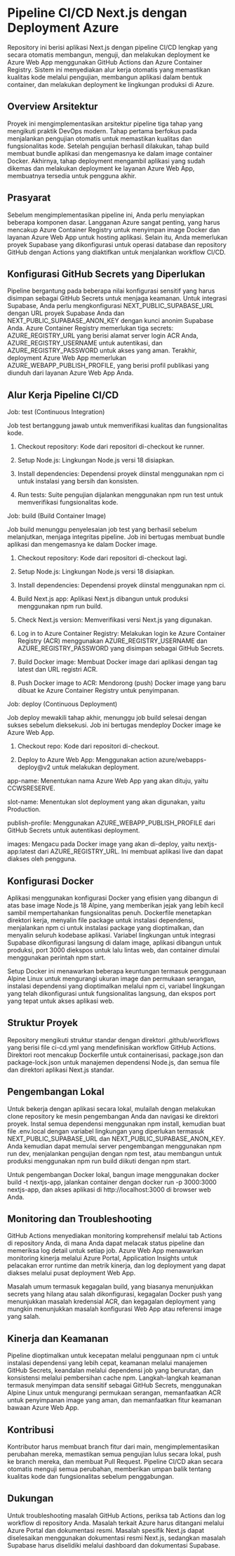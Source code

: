 # Pipeline CI/CD Next.js dengan Deployment Azure

Repository ini berisi aplikasi Next.js dengan pipeline CI/CD lengkap yang secara otomatis membangun, menguji, dan melakukan deployment ke Azure Web App menggunakan GitHub Actions dan Azure Container Registry. Sistem ini menyediakan alur kerja otomatis yang memastikan kualitas kode melalui pengujian, membangun aplikasi dalam bentuk container, dan melakukan deployment ke lingkungan produksi di Azure.

## Overview Arsitektur

Proyek ini mengimplementasikan arsitektur pipeline tiga tahap yang mengikuti praktik DevOps modern. Tahap pertama berfokus pada menjalankan pengujian otomatis untuk memastikan kualitas dan fungsionalitas kode. Setelah pengujian berhasil dilakukan, tahap build membuat bundle aplikasi dan mengemasnya ke dalam image container Docker. Akhirnya, tahap deployment mengambil aplikasi yang sudah dikemas dan melakukan deployment ke layanan Azure Web App, membuatnya tersedia untuk pengguna akhir.

## Prasyarat

Sebelum mengimplementasikan pipeline ini, Anda perlu menyiapkan beberapa komponen dasar. Langganan Azure sangat penting, yang harus mencakup Azure Container Registry untuk menyimpan image Docker dan layanan Azure Web App untuk hosting aplikasi. Selain itu, Anda memerlukan proyek Supabase yang dikonfigurasi untuk operasi database dan repository GitHub dengan Actions yang diaktifkan untuk menjalankan workflow CI/CD.

## Konfigurasi GitHub Secrets yang Diperlukan

Pipeline bergantung pada beberapa nilai konfigurasi sensitif yang harus disimpan sebagai GitHub Secrets untuk menjaga keamanan. Untuk integrasi Supabase, Anda perlu mengkonfigurasi NEXT_PUBLIC_SUPABASE_URL dengan URL proyek Supabase Anda dan NEXT_PUBLIC_SUPABASE_ANON_KEY dengan kunci anonim Supabase Anda. Azure Container Registry memerlukan tiga secrets: AZURE_REGISTRY_URL yang berisi alamat server login ACR Anda, AZURE_REGISTRY_USERNAME untuk autentikasi, dan AZURE_REGISTRY_PASSWORD untuk akses yang aman. Terakhir, deployment Azure Web App memerlukan AZURE_WEBAPP_PUBLISH_PROFILE, yang berisi profil publikasi yang diunduh dari layanan Azure Web App Anda.

## Alur Kerja Pipeline CI/CD

Job: test (Continuous Integration)

Job test bertanggung jawab untuk memverifikasi kualitas dan fungsionalitas kode.

1. Checkout repository: Kode dari repositori di-checkout ke runner.

2. Setup Node.js: Lingkungan Node.js versi 18 disiapkan.

3. Install dependencies: Dependensi proyek diinstal menggunakan npm ci untuk instalasi yang bersih dan konsisten.

4. Run tests: Suite pengujian dijalankan menggunakan npm run test untuk memverifikasi fungsionalitas kode.



Job: build (Build Container Image)

Job build menunggu penyelesaian job test yang berhasil sebelum melanjutkan, menjaga integritas pipeline. Job ini bertugas membuat bundle aplikasi dan mengemasnya ke dalam Docker image.

1. Checkout repository: Kode dari repositori di-checkout lagi.

2. Setup Node.js: Lingkungan Node.js versi 18 disiapkan.

3. Install dependencies: Dependensi proyek diinstal menggunakan npm ci.

4. Build Next.js app: Aplikasi Next.js dibangun untuk produksi menggunakan npm run build.

5. Check Next.js version: Memverifikasi versi Next.js yang digunakan.

6. Log in to Azure Container Registry: Melakukan login ke Azure Container Registry (ACR) menggunakan AZURE_REGISTRY_USERNAME dan AZURE_REGISTRY_PASSWORD yang disimpan sebagai GitHub Secrets.

7. Build Docker image: Membuat Docker image dari aplikasi dengan tag latest dan URL registri ACR.

8. Push Docker image to ACR: Mendorong (push) Docker image yang baru dibuat ke Azure Container Registry untuk penyimpanan.



Job: deploy (Continuous Deployment)

Job deploy mewakili tahap akhir, menunggu job build selesai dengan sukses sebelum dieksekusi. Job ini bertugas mendeploy Docker image ke Azure Web App.

1. Checkout repo: Kode dari repositori di-checkout.

2. Deploy to Azure Web App: Menggunakan action azure/webapps-deploy@v2 untuk melakukan deployment.

  app-name: Menentukan nama Azure Web App yang akan dituju, yaitu CCWSRESERVE.

  slot-name: Menentukan slot deployment yang akan digunakan, yaitu Production.

  publish-profile: Menggunakan AZURE_WEBAPP_PUBLISH_PROFILE dari GitHub Secrets untuk autentikasi deployment.

  images: Mengacu pada Docker image yang akan di-deploy, yaitu nextjs-app:latest dari AZURE_REGISTRY_URL. Ini membuat aplikasi live dan dapat diakses oleh pengguna.

## Konfigurasi Docker

Aplikasi menggunakan konfigurasi Docker yang efisien yang dibangun di atas base image Node.js 18 Alpine, yang memberikan jejak yang lebih kecil sambil mempertahankan fungsionalitas penuh. Dockerfile menetapkan direktori kerja, menyalin file package untuk instalasi dependensi, menjalankan npm ci untuk instalasi package yang dioptimalkan, dan menyalin seluruh kodebase aplikasi. Variabel lingkungan untuk integrasi Supabase dikonfigurasi langsung di dalam image, aplikasi dibangun untuk produksi, port 3000 diekspos untuk lalu lintas web, dan container dimulai menggunakan perintah npm start.

Setup Docker ini menawarkan beberapa keuntungan termasuk penggunaan Alpine Linux untuk mengurangi ukuran image dan permukaan serangan, instalasi dependensi yang dioptimalkan melalui npm ci, variabel lingkungan yang telah dikonfigurasi untuk fungsionalitas langsung, dan ekspos port yang tepat untuk akses aplikasi web.

## Struktur Proyek

Repository mengikuti struktur standar dengan direktori .github/workflows yang berisi file ci-cd.yml yang mendefinisikan workflow GitHub Actions. Direktori root mencakup Dockerfile untuk containerisasi, package.json dan package-lock.json untuk manajemen dependensi Node.js, dan semua file dan direktori aplikasi Next.js standar.

## Pengembangan Lokal

Untuk bekerja dengan aplikasi secara lokal, mulailah dengan melakukan clone repository ke mesin pengembangan Anda dan navigasi ke direktori proyek. Instal semua dependensi menggunakan npm install, kemudian buat file .env.local dengan variabel lingkungan yang diperlukan termasuk NEXT_PUBLIC_SUPABASE_URL dan NEXT_PUBLIC_SUPABASE_ANON_KEY. Anda kemudian dapat memulai server pengembangan menggunakan npm run dev, menjalankan pengujian dengan npm test, atau membangun untuk produksi menggunakan npm run build diikuti dengan npm start.

Untuk pengembangan Docker lokal, bangun image menggunakan docker build -t nextjs-app, jalankan container dengan docker run -p 3000:3000 nextjs-app, dan akses aplikasi di http://localhost:3000 di browser web Anda.

## Monitoring dan Troubleshooting

GitHub Actions menyediakan monitoring komprehensif melalui tab Actions di repository Anda, di mana Anda dapat melacak status pipeline dan memeriksa log detail untuk setiap job. Azure Web App menawarkan monitoring kinerja melalui Azure Portal, Application Insights untuk pelacakan error runtime dan metrik kinerja, dan log deployment yang dapat diakses melalui pusat deployment Web App.

Masalah umum termasuk kegagalan build, yang biasanya menunjukkan secrets yang hilang atau salah dikonfigurasi, kegagalan Docker push yang menunjukkan masalah kredensial ACR, dan kegagalan deployment yang mungkin menunjukkan masalah konfigurasi Web App atau referensi image yang salah.

## Kinerja dan Keamanan

Pipeline dioptimalkan untuk kecepatan melalui penggunaan npm ci untuk instalasi dependensi yang lebih cepat, keamanan melalui manajemen GitHub Secrets, keandalan melalui dependensi job yang berurutan, dan konsistensi melalui pembersihan cache npm. Langkah-langkah keamanan termasuk menyimpan data sensitif sebagai GitHub Secrets, menggunakan Alpine Linux untuk mengurangi permukaan serangan, memanfaatkan ACR untuk penyimpanan image yang aman, dan memanfaatkan fitur keamanan bawaan Azure Web App.

## Kontribusi

Kontributor harus membuat branch fitur dari main, mengimplementasikan perubahan mereka, memastikan semua pengujian lulus secara lokal, push ke branch mereka, dan membuat Pull Request. Pipeline CI/CD akan secara otomatis menguji semua perubahan, memberikan umpan balik tentang kualitas kode dan fungsionalitas sebelum penggabungan.

## Dukungan

Untuk troubleshooting masalah GitHub Actions, periksa tab Actions dan log workflow di repository Anda. Masalah terkait Azure harus ditangani melalui Azure Portal dan dokumentasi resmi. Masalah spesifik Next.js dapat diselesaikan menggunakan dokumentasi resmi Next.js, sedangkan masalah Supabase harus diselidiki melalui dashboard dan dokumentasi Supabase.
